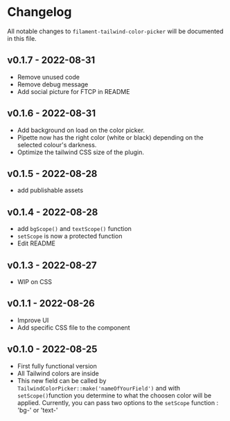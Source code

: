 # Changelog

All notable changes to `filament-tailwind-color-picker` will be documented in this file.

## v0.1.7 - 2022-08-31
- Remove unused code
- Remove debug message
- Add social picture for FTCP in README

## v0.1.6 - 2022-08-31
- Add background on load on the color picker. 
- Pipette now has the right color (white or black) depending on the selected colour's darkness. 
- Optimize the tailwind CSS size of the plugin.

## v0.1.5 - 2022-08-28
- add publishable assets

## v0.1.4 - 2022-08-28
- add `bgScope()` and `textScope()` function
- `setScope` is now a protected function
- Edit README

## v0.1.3 - 2022-08-27
- WIP on CSS

## v0.1.1 - 2022-08-26
- Improve UI
- Add specific CSS file to the component

## v0.1.0 - 2022-08-25
- First fully functional version
- All Tailwind colors are inside
- This new field can be called by `TailwindColorPicker::make('nameOfYourField')` and with `setScope()`function you determine to what the choosen color will be applied. Currently, you can pass two options to the `setScope` function : 
'bg-' or 'text-' 
